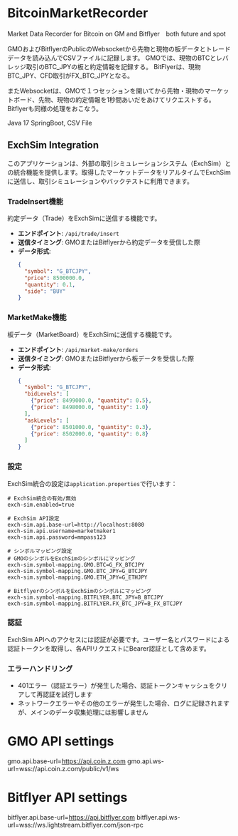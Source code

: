 # BitcoinMarketRecorder
Market Data Recorder for Bitcoin on GM and Bitflyer　both future and spot

GMOおよびBitflyerのPublicのWebsocketから先物と現物の板データとトレードデータを読み込んでCSVファイルに記録します。
GMOでは、現物のBTCとレバレッジ取引のBTC_JPYの板と約定情報を記録する。
BitFlyerは、現物BTC_JPY、CFD取引がFX_BTC_JPYとなる。

またWebsocketは、GMOで１つセッションを開いてから先物・現物のマーケットボード、先物、現物の約定情報を1秒間あいだをあけてリクエストする。
Bitflyerも同様の処理をおこなう。

Java 17 SpringBoot, CSV File

## ExchSim Integration

このアプリケーションは、外部の取引シミュレーションシステム（ExchSim）との統合機能を提供します。取得したマーケットデータをリアルタイムでExchSimに送信し、取引シミュレーションやバックテストに利用できます。

### TradeInsert機能

約定データ（Trade）をExchSimに送信する機能です。

- **エンドポイント**: `/api/trade/insert`
- **送信タイミング**: GMOまたはBitflyerから約定データを受信した際
- **データ形式**:
  ```json
  {
    "symbol": "G_BTCJPY",
    "price": 8500000.0,
    "quantity": 0.1,
    "side": "BUY"
  }
  ```

### MarketMake機能

板データ（MarketBoard）をExchSimに送信する機能です。

- **エンドポイント**: `/api/market-make/orders`
- **送信タイミング**: GMOまたはBitflyerから板データを受信した際
- **データ形式**:
  ```json
  {
    "symbol": "G_BTCJPY",
    "bidLevels": [
      {"price": 8499000.0, "quantity": 0.5},
      {"price": 8498000.0, "quantity": 1.0}
    ],
    "askLevels": [
      {"price": 8501000.0, "quantity": 0.3},
      {"price": 8502000.0, "quantity": 0.8}
    ]
  }
  ```

### 設定

ExchSim統合の設定は`application.properties`で行います：

```properties
# ExchSim統合の有効/無効
exch-sim.enabled=true

# ExchSim API設定
exch-sim.api.base-url=http://localhost:8080
exch-sim.api.username=marketmaker1
exch-sim.api.password=mmpass123

# シンボルマッピング設定
# GMOのシンボルをExchSimのシンボルにマッピング
exch-sim.symbol-mapping.GMO.BTC=G_FX_BTCJPY
exch-sim.symbol-mapping.GMO.BTC_JPY=G_BTCJPY
exch-sim.symbol-mapping.GMO.ETH_JPY=G_ETHJPY

# BitflyerのシンボルをExchSimのシンボルにマッピング
exch-sim.symbol-mapping.BITFLYER.BTC_JPY=B_BTCJPY
exch-sim.symbol-mapping.BITFLYER.FX_BTC_JPY=B_FX_BTCJPY
```

### 認証

ExchSim APIへのアクセスには認証が必要です。ユーザー名とパスワードによる認証トークンを取得し、各APIリクエストにBearer認証として含めます。

### エラーハンドリング

- 401エラー（認証エラー）が発生した場合、認証トークンキャッシュをクリアして再認証を試行します
- ネットワークエラーやその他のエラーが発生した場合、ログに記録されますが、メインのデータ収集処理には影響しません

# GMO API settings
gmo.api.base-url=https://api.coin.z.com
gmo.api.ws-url=wss://api.coin.z.com/public/v1/ws


# Bitflyer API settings
bitflyer.api.base-url=https://api.bitflyer.com
bitflyer.api.ws-url=wss://ws.lightstream.bitflyer.com/json-rpc 





